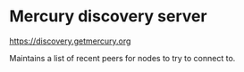 # Mercury discovery server

https://discovery.getmercury.org

Maintains a list of recent peers for nodes to try to connect to.
